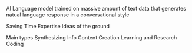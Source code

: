 AI Language model trained on massive amount of text data that generates natual language response
in a conversational style


Saving Time
Expertise
Ideas of the ground

Main types
Synthesizing Info
Content Creation 
Learning and Research
Coding


